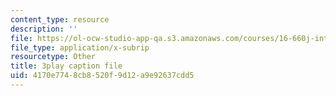 ```yaml
---
content_type: resource
description: ''
file: https://ol-ocw-studio-app-qa.s3.amazonaws.com/courses/16-660j-introduction-to-lean-six-sigma-methods-january-iap-2012/4170e7748cb8520f9d12a9e92637cdd5_c6-ybCfU6Zc.vtt
file_type: application/x-subrip
resourcetype: Other
title: 3play caption file
uid: 4170e774-8cb8-520f-9d12-a9e92637cdd5
---
```

